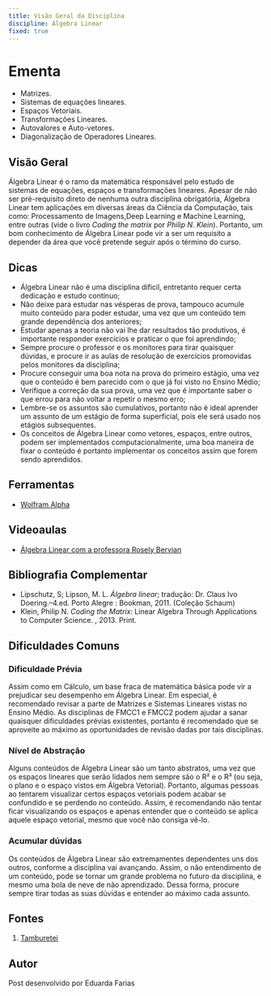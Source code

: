 ```yaml
---
title: Visão Geral da Disciplina
discipline: Álgebra Linear
fixed: true
---
```


# Ementa

- Matrizes.
- Sistemas de equações lineares.
- Espaços Vetoriais.
- Transformações Lineares.
- Autovalores e Auto-vetores.
- Diagonalização de Operadores Lineares.

## Visão Geral
Álgebra Linear é o ramo da matemática responsável pelo estudo de sistemas de equações, espaços e transformações lineares. Apesar de não ser pré-requisito direto de nenhuma outra disciplina obrigatória, Álgebra Linear tem aplicações em diversas áreas da Ciência da Computação, tais como: Processamento de Imagens,Deep Learning e Machine Learning, entre outras (vide o livro _Coding the matrix_ por _Philip N. Klein_). Portanto, um bom conhecimento de Álgebra Linear pode vir a ser um requisito a depender da área que você pretende seguir após o término do curso.

## Dicas

- Álgebra Linear não é uma disciplina díficil, entretanto requer certa dedicação e estudo contínuo;
- Não deixe para estudar nas vésperas de prova, tampouco acumule muito conteúdo para poder estudar, uma vez que um conteúdo tem grande dependência dos anteriores;
- Estudar apenas a teoria não vai lhe dar resultados tão produtivos, é importante responder exercícios e praticar o que foi aprendindo;
- Sempre procure o professor e os monitores para tirar quaisquer dúvidas, e procure ir as aulas de resolução de exercícios promovidas pelos monitores da disciplina;
- Procure conseguir uma boa nota na prova do primeiro estágio, uma vez que o conteúdo é bem parecido com o que já foi visto no Ensino Médio;
- Verifique a correção da sua prova, uma vez que é importante saber o que errou para não voltar a repetir o mesmo erro;
- Lembre-se os assuntos são cumulativos, portanto não é ideal aprender um assunto de um estágio de forma superficial, pois ele será usado nos etágios subsequentes.
- Os conceitos de Álgebra Linear como vetores, espaços, entre outros, podem ser implementados computacionalmente, uma boa maneira de fixar o conteúdo é portanto implementar os conceitos assim que forem sendo aprendidos.

## Ferramentas
- [Wolfram Alpha](http://www.wolframalpha.com/)

## Videoaulas
- [Álgebra Linear com a professora Rosely Bervian](https://www.youtube.com/playlist?list=PL017DD5B497DF1A16)

## Bibliografia Complementar

- Lipschutz, S; Lipson, M. L. _Álgebra linear_; tradução: Dr. Claus Ivo Doering.–4.ed. Porto Alegre : Bookman, 2011. (Coleção Schaum)
- Klein, Philip N. _Coding the Matrix_: Linear Algebra Through Applications to Computer Science. , 2013. Print.


## Dificuldades Comuns 
### Dificuldade Prévia
Assim como em Cálculo, um base fraca de matemática básica pode vir a prejudicar seu desempenho em Álgebra Linear. Em especial, é recomendado revisar a parte de Matrizes e Sistemas Lineares vistas no Ensino Médio. As disciplinas de FMCC1 e FMCC2 podem ajudar a sanar quaisquer dificuldades prévias existentes, portanto é recomendado que se aproveite ao máximo as oportunidades de revisão dadas por tais disciplinas.

### Nível de Abstração
Alguns conteúdos de Álgebra Linear são um tanto abstratos, uma vez que os espaços lineares que serão lidados nem sempre são o R² e o R³ (ou seja, o plano e o espaço vistos em Álgebra Vetorial). Portanto, algumas pessoas ao tentarem visualizar certos espaços vetoriais podem acabar se confundido e se perdendo no conteúdo. Assim, é recomendando não tentar ficar visualizando os espaços e apenas entender que o conteúdo se aplica aquele espaço vetorial, mesmo que você não consiga vê-lo.

### Acumular dúvidas
Os conteúdos de Álgebra Linear são extremamentes dependentes uns dos outros, conforme a disciplina vai avançando. Assim, o não entendimento de um conteúdo, pode se tornar um grande problema no futuro da disciplina, e mesmo uma bola de neve de não aprendizado. Dessa forma, procure sempre tirar todas as suas dúvidas e entender ao máximo cada assunto.

## Fontes 

1. <a href= "https://github.com/OpenDevUFCG/Tamburetei" target="_blank"> Tamburetei </a>

## Autor 

Post desenvolvido por Eduarda Farias